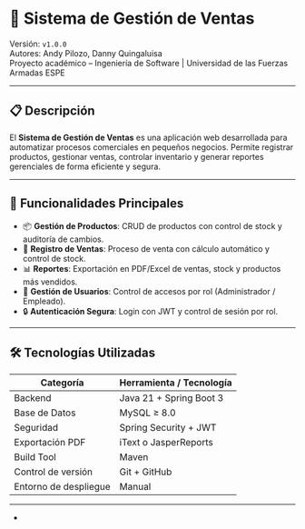 # 🛒 Sistema de Gestión de Ventas

Versión: `v1.0.0`  
Autores: Andy Pilozo, Danny Quingaluisa  
Proyecto académico – Ingeniería de Software | Universidad de las Fuerzas Armadas ESPE

---

## 📋 Descripción

El **Sistema de Gestión de Ventas** es una aplicación web desarrollada para automatizar procesos comerciales en pequeños negocios. Permite registrar productos, gestionar ventas, controlar inventario y generar reportes gerenciales de forma eficiente y segura.

---

## 🚀 Funcionalidades Principales

- 📦 **Gestión de Productos**: CRUD de productos con control de stock y auditoría de cambios.
- 🧾 **Registro de Ventas**: Proceso de venta con cálculo automático y control de stock.
- 📊 **Reportes**: Exportación en PDF/Excel de ventas, stock y productos más vendidos.
- 👥 **Gestión de Usuarios**: Control de accesos por rol (Administrador / Empleado).
- 🔒 **Autenticación Segura**: Login con JWT y control de sesión por rol.

---

## 🛠️ Tecnologías Utilizadas

| Categoría        | Herramienta / Tecnología         |
|------------------|----------------------------------|
| Backend          | Java 21 + Spring Boot 3          |
| Base de Datos    | MySQL ≥ 8.0                      |
| Seguridad        | Spring Security + JWT            |
| Exportación PDF  | iText o JasperReports            |
| Build Tool       | Maven                            |
| Control de versión | Git + GitHub                   |
| Entorno de despliegue | Manual                      |

---

+
